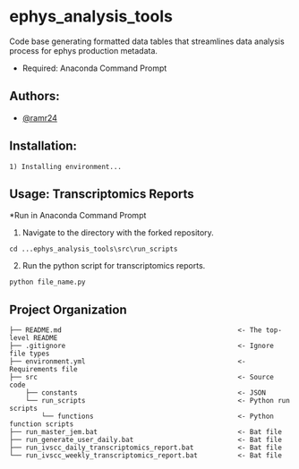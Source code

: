 # ephys_analysis_tools
Code base generating formatted data tables that streamlines data analysis process for ephys production metadata.
- Required: Anaconda Command Prompt

## Authors:
- [@ramr24](https://github.com/ramr24)

## Installation:
```
1) Installing environment...
```

## Usage: Transcriptomics Reports
*Run in Anaconda Command Prompt
1) Navigate to the directory with the forked repository.
```
cd ...ephys_analysis_tools\src\run_scripts
```
2) Run the python script for transcriptomics reports.
```
python file_name.py
```

## Project Organization
```
├── README.md                                            <- The top-level README
├── .gitignore                                           <- Ignore file types
├── environment.yml                                      <- Requirements file
├── src                                                  <- Source code
    ├── constants                                        <- JSON
    └── run_scripts                                      <- Python run scripts
        └── functions                                    <- Python function scripts
├── run_master_jem.bat                                   <- Bat file
├── run_generate_user_daily.bat                          <- Bat file
├── run_ivscc_daily_transcriptomics_report.bat           <- Bat file
└── run_ivscc_weekly_transcriptomics_report.bat          <- Bat file
```
